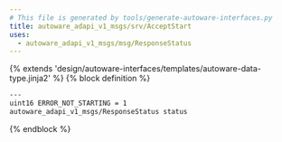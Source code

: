 ```yaml
---
# This file is generated by tools/generate-autoware-interfaces.py
title: autoware_adapi_v1_msgs/srv/AcceptStart
uses:
  - autoware_adapi_v1_msgs/msg/ResponseStatus
---
```


{% extends 'design/autoware-interfaces/templates/autoware-data-type.jinja2' %}
{% block definition %}

```txt
---
uint16 ERROR_NOT_STARTING = 1
autoware_adapi_v1_msgs/ResponseStatus status
```

{% endblock %}
